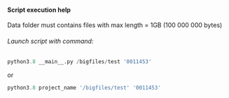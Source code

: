#### Script execution help
Data folder must contains files with max length = 1GB (100 000 000 bytes)

###### Launch script with command:
```python
python3.8 __main__.py /bigfiles/test '0011453'
```
or
```python
python3.8 project_name '/bigfiles/test' '0011453'
```
